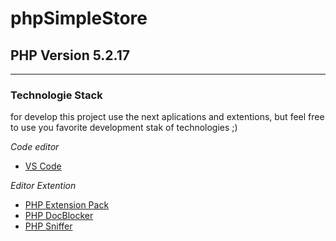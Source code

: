 # phpSimpleStore
## __PHP Version 5.2.17__



----
### Technologie Stack
for develop this project use the next aplications and extentions, but feel free to use you favorite development stak of technologies ;)

*Code editor*
- [VS Code]('https://code.visualstudio.com/')

*Editor Extention*
- [PHP Extension Pack]('https://marketplace.visualstudio.com/items?itemName=felixfbecker.php-pack')
- [PHP DocBlocker]('https://marketplace.visualstudio.com/items?itemName=neilbrayfield.php-docblocker')
- [PHP Sniffer]('https://marketplace.visualstudio.com/items?itemName=wongjn.php-sniffer')